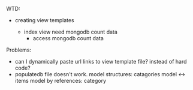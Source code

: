 WTD:

- creating view templates

  - index view need mongodb count data
    - access mongodb count data

Problems:

- can I dynamically paste url links to view template file? instead of hard code?
- populatedb file doesn't work.
  model structures:
  catagories model <-> items model by references: category
